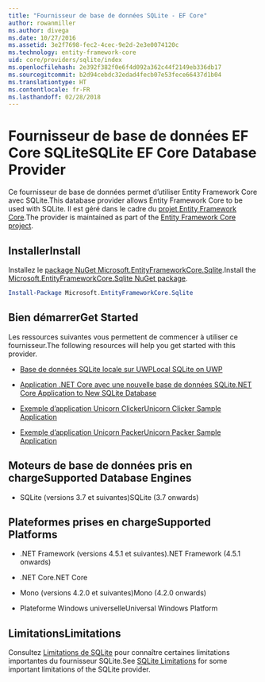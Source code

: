 ```yaml
---
title: "Fournisseur de base de données SQLite - EF Core"
author: rowanmiller
ms.author: divega
ms.date: 10/27/2016
ms.assetid: 3e2f7698-fec2-4cec-9e2d-2e3e0074120c
ms.technology: entity-framework-core
uid: core/providers/sqlite/index
ms.openlocfilehash: 2e392f382f0e6f4d092a362c44f2149eb336db17
ms.sourcegitcommit: b2d94cebdc32edad4fecb07e53fece66437d1b04
ms.translationtype: HT
ms.contentlocale: fr-FR
ms.lasthandoff: 02/28/2018
---
```

# <a name="sqlite-ef-core-database-provider"></a><span data-ttu-id="96fd3-102">Fournisseur de base de données EF Core SQLite</span><span class="sxs-lookup"><span data-stu-id="96fd3-102">SQLite EF Core Database Provider</span></span>

<span data-ttu-id="96fd3-103">Ce fournisseur de base de données permet d’utiliser Entity Framework Core avec SQLite.</span><span class="sxs-lookup"><span data-stu-id="96fd3-103">This database provider allows Entity Framework Core to be used with SQLite.</span></span> <span data-ttu-id="96fd3-104">Il est géré dans le cadre du [projet Entity Framework Core](https://github.com/aspnet/EntityFrameworkCore).</span><span class="sxs-lookup"><span data-stu-id="96fd3-104">The provider is maintained as part of the [Entity Framework Core project](https://github.com/aspnet/EntityFrameworkCore).</span></span>

## <a name="install"></a><span data-ttu-id="96fd3-105">Installer</span><span class="sxs-lookup"><span data-stu-id="96fd3-105">Install</span></span>

<span data-ttu-id="96fd3-106">Installez le [package NuGet Microsoft.EntityFrameworkCore.Sqlite](https://www.nuget.org/packages/Microsoft.EntityFrameworkCore.Sqlite/).</span><span class="sxs-lookup"><span data-stu-id="96fd3-106">Install the [Microsoft.EntityFrameworkCore.Sqlite NuGet package](https://www.nuget.org/packages/Microsoft.EntityFrameworkCore.Sqlite/).</span></span>

``` powershell
Install-Package Microsoft.EntityFrameworkCore.Sqlite
```

## <a name="get-started"></a><span data-ttu-id="96fd3-107">Bien démarrer</span><span class="sxs-lookup"><span data-stu-id="96fd3-107">Get Started</span></span>

<span data-ttu-id="96fd3-108">Les ressources suivantes vous permettent de commencer à utiliser ce fournisseur.</span><span class="sxs-lookup"><span data-stu-id="96fd3-108">The following resources will help you get started with this provider.</span></span>
* [<span data-ttu-id="96fd3-109">Base de données SQLite locale sur UWP</span><span class="sxs-lookup"><span data-stu-id="96fd3-109">Local SQLite on UWP</span></span>](../../get-started/uwp/getting-started.md)

* [<span data-ttu-id="96fd3-110">Application .NET Core avec une nouvelle base de données SQLite</span><span class="sxs-lookup"><span data-stu-id="96fd3-110">.NET Core Application to New SQLite Database</span></span>](../../get-started/netcore/new-db-sqlite.md)

* [<span data-ttu-id="96fd3-111">Exemple d’application Unicorn Clicker</span><span class="sxs-lookup"><span data-stu-id="96fd3-111">Unicorn Clicker Sample Application</span></span>](https://github.com/rowanmiller/UnicornStore/tree/master/UnicornClicker/UWP)

* [<span data-ttu-id="96fd3-112">Exemple d’application Unicorn Packer</span><span class="sxs-lookup"><span data-stu-id="96fd3-112">Unicorn Packer Sample Application</span></span>](https://github.com/rowanmiller/UnicornStore/tree/master/UnicornPacker)

## <a name="supported-database-engines"></a><span data-ttu-id="96fd3-113">Moteurs de base de données pris en charge</span><span class="sxs-lookup"><span data-stu-id="96fd3-113">Supported Database Engines</span></span>

* <span data-ttu-id="96fd3-114">SQLite (versions 3.7 et suivantes)</span><span class="sxs-lookup"><span data-stu-id="96fd3-114">SQLite (3.7 onwards)</span></span>

## <a name="supported-platforms"></a><span data-ttu-id="96fd3-115">Plateformes prises en charge</span><span class="sxs-lookup"><span data-stu-id="96fd3-115">Supported Platforms</span></span>

* <span data-ttu-id="96fd3-116">.NET Framework (versions 4.5.1 et suivantes)</span><span class="sxs-lookup"><span data-stu-id="96fd3-116">.NET Framework (4.5.1 onwards)</span></span>

* <span data-ttu-id="96fd3-117">.NET Core</span><span class="sxs-lookup"><span data-stu-id="96fd3-117">.NET Core</span></span>

* <span data-ttu-id="96fd3-118">Mono (versions 4.2.0 et suivantes)</span><span class="sxs-lookup"><span data-stu-id="96fd3-118">Mono (4.2.0 onwards)</span></span>

* <span data-ttu-id="96fd3-119">Plateforme Windows universelle</span><span class="sxs-lookup"><span data-stu-id="96fd3-119">Universal Windows Platform</span></span>

## <a name="limitations"></a><span data-ttu-id="96fd3-120">Limitations</span><span class="sxs-lookup"><span data-stu-id="96fd3-120">Limitations</span></span>

<span data-ttu-id="96fd3-121">Consultez [Limitations de SQLite](limitations.md) pour connaître certaines limitations importantes du fournisseur SQLite.</span><span class="sxs-lookup"><span data-stu-id="96fd3-121">See [SQLite Limitations](limitations.md) for some important limitations of the SQLite provider.</span></span>
